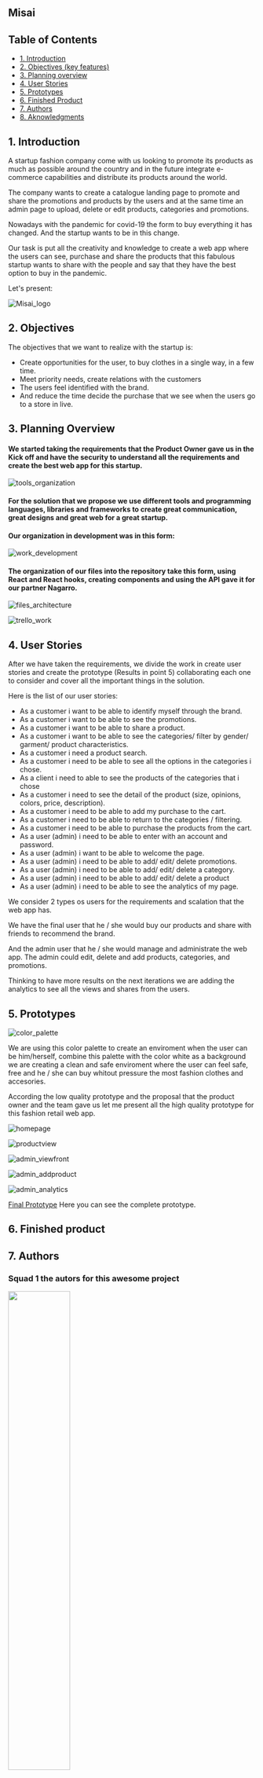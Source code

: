 ## Misai

## Table of Contents
* [1. Introduction](#1-introduction)
* [2. Objectives (key features)](#2-objectives)
* [3. Planning overview](#3-planning-overview)
* [4. User Stories](#4-user-stories)
* [5. Prototypes](#5-prototypes)
* [6. Finished Product](#6-finished-product)
* [7. Authors](#7-authors)
* [8. Aknowledgments](#8-aknowledgments)
## 1. Introduction

A startup fashion company come with us looking to promote its products as much as possible around the country and in the future integrate e-commerce capabilities and distribute its products around the world.

The company wants to create a catalogue landing page to promote and share the promotions and products by the users and at the same time an admin page to upload, delete or edit products, categories and promotions.

Nowadays with the pandemic for covid-19 the form to buy everything it has changed. And the startup wants to be in this change.

Our task is put all the creativity and knowledge to create a web app where the users can see, purchase and share the products that this fabulous startup wants to share with the people and say that they have the best option to buy in the pandemic.

Let's present:

![Misai_logo](https://raw.githubusercontent.com/Tita-Navarro/Misai/developer/src/assets/images/misailogo.jpg)

## 2. Objectives

The objectives that we want to realize with the startup is:

* Create opportunities for the user, to buy clothes in a single way, in a few time.
* Meet priority needs, create relations with the customers
* The users feel identified with the brand.
* And reduce the time decide the purchase that we see when the users go to a store in live.


## 3. Planning Overview

#### We started taking the requirements that the Product Owner  gave us in the Kick off and have the security to understand all the requirements and create the best web app for this startup.

![tools_organization](https://raw.githubusercontent.com/Tita-Navarro/Misai/developer/src/assets/images/tools_organization.png)

#### For the solution that we propose we use different tools and programming languages, libraries and frameworks to create great communication, great designs and great web for a great startup.

#### Our organization in development was in this form:

![work_development](https://raw.githubusercontent.com/Tita-Navarro/Misai/developer/src/assets/images/arquitectura_trabajo.png)

#### The organization of our files into the repository take this form, using React and React hooks, creating components and using the API gave it for our partner Nagarro.

![files_architecture](https://raw.githubusercontent.com/Tita-Navarro/Misai/developer/src/assets/images/arquitectura_archivos.png)

![trello_work](https://raw.githubusercontent.com/Tita-Navarro/Misai/developer/src/assets/images/trello_work.png)


## 4. User Stories

After we have taken the requirements, we divide the work in create user stories and create the prototype (Results in point 5) collaborating each one to consider and cover all the important things in the solution.

Here is the list of our user stories: 

* As a customer i want to be able to identify myself through the brand.
* As a customer i want to be able to see the promotions.
* As a customer i want to be able to share a product.
* As a customer i want to  be able to see the categories/ filter by gender/ garment/ product characteristics.
* As a customer i need a product search.
* As a customer i need to be able to see all the options in the categories i chose.
* As a client i need to able to see the products of the categories that i chose
* As a customer i need to see the detail of the product (size, opinions, colors, price, description).
* As a customer i need to be able to add my purchase to the cart.  
* As a customer i need to be able to return to the categories / filtering.
* As a customer i need to be able to purchase the products from the cart.
* As a user (admin) i need to be able to enter with an account and password.
* As a user (admin) i want to be able to welcome the page.
* As a user (admin) i need to be able to add/ edit/ delete promotions.
* As a user (admin) i need to be able to add/ edit/ delete a category.
* As a user (admin) i need to be able to add/ edit/ delete a product
* As a user (admin) i need to be able to see the analytics of my page.

We consider 2 types os users for the requirements and scalation that the web app has. 

We have the final user that he / she would buy our products and share with friends to recommend the brand.

And the admin user that he / she would manage and administrate the web app. The admin could edit, delete and add products, categories, and promotions. 

Thinking to have more results on the next iterations we are adding the analytics to see all the views and shares from the users.


## 5. Prototypes
![color_palette](https://raw.githubusercontent.com/Tita-Navarro/Misai/developer/src/assets/images/Palette.png) 

We are using this color palette to create an enviroment when the user can be him/herself, combine this palette with the color white as a background we are creating a clean and safe enviroment where the user can feel safe, free and he / she can buy whitout pressure the most fashion clothes and accesories.

According the low quality prototype and the proposal that the product owner and the team gave us let me present all the high quality prototype for this fashion retail web app.

![homepage](https://raw.githubusercontent.com/Tita-Navarro/Misai/developer/src/assets/images/misai_homepage.png)

![productview](https://raw.githubusercontent.com/Tita-Navarro/Misai/developer/src/assets/images/misai_productview.png)

![admin_viewfront](https://raw.githubusercontent.com/Tita-Navarro/Misai/developer/src/assets/images/misai_frontadmin.png)

![admin_addproduct](https://raw.githubusercontent.com/Tita-Navarro/Misai/developer/src/assets/images/misai_addproduct.png)

![admin_analytics](https://raw.githubusercontent.com/Tita-Navarro/Misai/developer/src/assets/images/misai_analytics.png)

[Final Prototype](https://www.figma.com/proto/d1ZUsLk4Ga5YgFBkwKJg9O/Nagarro?node-id=16%3A45&scaling=scale-down) Here you can see the complete prototype.



## 6. Finished product

## 7. Authors

### Squad 1 the autors for this awesome project
<image src="https://raw.githubusercontent.com/Tita-Navarro/Misai/developer/src/assets/images/codewithme.jpg" width="50%">

<image src="https://raw.githubusercontent.com/Tita-Navarro/Misai/developer/src/assets/images/Mirey.jpg" width="30%"><br>

:pushpin: [Mirey Morales](https://github.com/Mirey91 'Repository of Mirey')

<image src="https://raw.githubusercontent.com/Tita-Navarro/Misai/developer/src/assets/images/Majo.jpg" width="30%"><br>

:pushpin: [María José Aquino](https://www.github.com/majoaquino99 'Repository of Majo')

<image src="https://raw.githubusercontent.com/Tita-Navarro/Misai/developer/src/assets/images/Itza.jpg" width="30%"><br>

:pushpin: [Itza Carrillo](https://github.com/ItzaCarrillo 'Repository of Itza')

<image src="https://raw.githubusercontent.com/Tita-Navarro/Misai/developer/src/assets/images/Monse.jpg" width="30%"><br>

:pushpin: [Monse Salas](https://github.com/MonseSalasVi 'Repository of Monse')

<image src="https://raw.githubusercontent.com/Tita-Navarro/Misai/developer/src/assets/images/Brenda.jpg" width="30%"><br>

:pushpin: [Brenda Sandoval](https://github.com/Sahory31 'Repository of Brenda')


<image src="https://raw.githubusercontent.com/Tita-Navarro/Misai/developer/src/assets/images/Tita.jpg" width="30%"><br>

:pushpin: [Martha Navarro](https://Tita-Navarro.github.io 'Portfolio of Tita')

## 8. Acknowledgements

#### Our thanks for this great teams for this great challenge and work

<image src='https://raw.githubusercontent.com/Tita-Navarro/Misai/developer/src/assets/images/nagarro_team.png' width='60%'> <br>

<image src='https://raw.githubusercontent.com/Tita-Navarro/Misai/developer/src/assets/images/laboratoria_team.png'>